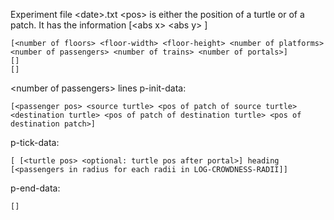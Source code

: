 Experiment file \<date>.txt
\<pos> is either the position of a turtle or of a patch. It has the information [\<abs x> \<abs y> <floor number> <platform number> <floor x> <floor y>]

```
[<number of floors> <floor-width> <floor-height> <number of platforms> <number of passengers> <number of trains> <number of portals>]
[]
[]
```
\<number of passengers> lines
p-init-data:   
```
[<passenger pos> <source turtle> <pos of patch of source turtle> <destination turtle> <pos of patch of destination turtle> <pos of destination patch>]
```  
p-tick-data:  
```
[ [<turtle pos> <optional: turtle pos after portal>] heading [<passengers in radius for each radii in LOG-CROWDNESS-RADII]]
```  
p-end-data: 
```
[]
```